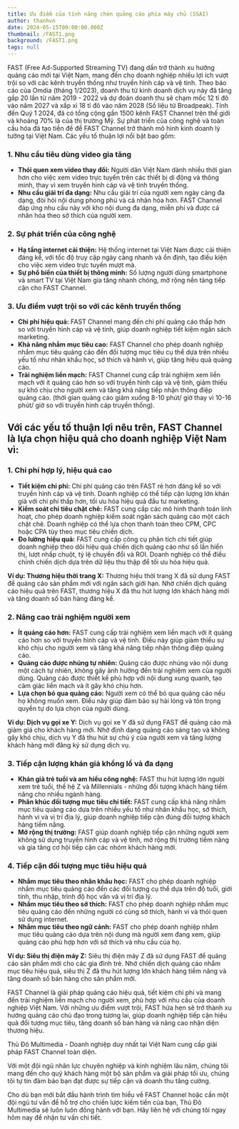 ```yaml
---
title: Ưu điểm của tính năng chèn quảng cáo phía máy chủ (SSAI)
author: thanhvn
date: 2024-05-15T00:00:00.000Z
thumbnail: /FAST1.png
background: /FAST1.png
tags: null
---
```


FAST (Free Ad-Supported Streaming TV) đang dần trở thành xu hướng quảng cáo mới tại Việt Nam, mang đến cho doanh nghiệp nhiều lợi ích vượt trội so với các kênh truyền thống như truyền hình cáp và vệ tinh. Theo báo cáo của Omdia (tháng 1/2023), doanh thu từ kinh doanh dịch vụ này đã tăng gấp 20 lần từ năm 2019 - 2022 và dự đoán doanh thu sẽ chạm mốc 12 tỉ đô vào năm 2027 và xấp xỉ 18 tỉ đô vào năm 2028 (Số liệu từ Broadpeak). Tính đến Quý 1 2024, đã có tổng cộng gần 1500 kênh FAST Channel trên thế giới và khoảng 70% là của thị trường Mỹ. Sự phát triển của công nghệ và toàn cầu hóa đã tạo tiền đề để FAST Channel trở thành mô hình kinh doanh lý tưởng tại Việt Nam. Các yếu tố thuận lợi nổi bật bao gồm:

### **1. Nhu cầu tiêu dùng video gia tăng**

- **Thói quen xem video thay đổi:** Người dân Việt Nam dành nhiều thời gian hơn cho việc xem video trực tuyến trên các thiết bị di động và thông minh, thay vì xem truyền hình cáp và vệ tinh truyền thống.
- **Nhu cầu giải trí đa dạng:** Nhu cầu giải trí của người xem ngày càng đa dạng, đòi hỏi nội dung phong phú và cá nhân hóa hơn. FAST Channel đáp ứng nhu cầu này với kho nội dung đa dạng, miễn phí và được cá nhân hóa theo sở thích của người xem.

### **2. Sự phát triển của công nghệ**

- **Hạ tầng internet cải thiện:** Hệ thống internet tại Việt Nam được cải thiện đáng kể, với tốc độ truy cập ngày càng nhanh và ổn định, tạo điều kiện cho việc xem video trực tuyến mượt mà.
- **Sự phổ biến của thiết bị thông minh:** Số lượng người dùng smartphone và smart TV tại Việt Nam gia tăng nhanh chóng, mở rộng nền tảng tiếp cận cho FAST Channel.

### **3. Ưu điểm vượt trội so với các kênh truyền thống**

- **Chi phí hiệu quả:** FAST Channel mang đến chi phí quảng cáo thấp hơn so với truyền hình cáp và vệ tinh, giúp doanh nghiệp tiết kiệm ngân sách marketing.
- **Khả năng nhắm mục tiêu cao:** FAST Channel cho phép doanh nghiệp nhắm mục tiêu quảng cáo đến đối tượng mục tiêu cụ thể dựa trên nhiều yếu tố như nhân khẩu học, sở thích và hành vi, giúp tăng hiệu quả quảng cáo.
- **Trải nghiệm liền mạch:** FAST Channel cung cấp trải nghiệm xem liền mạch với ít quảng cáo hơn so với truyền hình cáp và vệ tinh, giảm thiểu sự khó chịu cho người xem và tăng khả năng tiếp nhận thông điệp quảng cáo. (thời gian quảng cáo giảm xuống 8-10 phút/ giờ thay vì 10-16 phút/ giờ so với truyền hình cáp truyền thống).

## **Với các yếu tố thuận lợi nêu trên, FAST Channel là lựa chọn hiệu quả cho doanh nghiệp Việt Nam vì:**

### **1. Chi phí hợp lý, hiệu quả cao**

- **Tiết kiệm chi phí:** Chi phí quảng cáo trên FAST rẻ hơn đáng kể so với truyền hình cáp và vệ tinh. Doanh nghiệp có thể tiếp cận lượng lớn khán giả với chi phí thấp hơn, tối ưu hóa hiệu quả đầu tư marketing.
- **Kiểm soát chi tiêu chặt chẽ:** FAST cung cấp các mô hình thanh toán linh hoạt, cho phép doanh nghiệp kiểm soát ngân sách quảng cáo một cách chặt chẽ. Doanh nghiệp có thể lựa chọn thanh toán theo CPM, CPC hoặc CPA tùy theo mục tiêu chiến dịch.
- **Đo lường hiệu quả:** FAST cung cấp công cụ phân tích chi tiết giúp doanh nghiệp theo dõi hiệu quả chiến dịch quảng cáo như số lần hiển thị, lượt nhấp chuột, tỷ lệ chuyển đổi và ROI. Doanh nghiệp có thể điều chỉnh chiến dịch dựa trên dữ liệu thu thập để tối ưu hóa hiệu quả.

**Ví dụ: Thương hiệu thời trang X:** Thương hiệu thời trang X đã sử dụng FAST để quảng cáo sản phẩm mới với ngân sách giới hạn. Nhờ chiến dịch quảng cáo hiệu quả trên FAST, thương hiệu X đã thu hút lượng lớn khách hàng mới và tăng doanh số bán hàng đáng kể.

### **2. Nâng cao trải nghiệm người xem**

- **Ít quảng cáo hơn:** FAST cung cấp trải nghiệm xem liền mạch với ít quảng cáo hơn so với truyền hình cáp và vệ tinh. Điều này giúp giảm thiểu sự khó chịu cho người xem và tăng khả năng tiếp nhận thông điệp quảng cáo.
- **Quảng cáo được nhúng tự nhiên:** Quảng cáo được nhúng vào nội dung một cách tự nhiên, không gây ảnh hưởng đến trải nghiệm xem của người dùng. Quảng cáo được thiết kế phù hợp với nội dung xung quanh, tạo cảm giác liền mạch và ít gây khó chịu hơn.
- **Lựa chọn bỏ qua quảng cáo:** Người xem có thể bỏ qua quảng cáo nếu họ không muốn xem. Điều này giúp đảm bảo sự hài lòng và tôn trọng quyền tự do lựa chọn của người dùng.

**Ví dụ: Dịch vụ gọi xe Y:** Dịch vụ gọi xe Y đã sử dụng FAST để quảng cáo mã giảm giá cho khách hàng mới. Nhờ định dạng quảng cáo sáng tạo và không gây khó chịu, dịch vụ Y đã thu hút sự chú ý của người xem và tăng lượng khách hàng mới đăng ký sử dụng dịch vụ.

### **3. Tiếp cận lượng khán giả khổng lồ và đa dạng**

- **Khán giả trẻ tuổi và am hiểu công nghệ:** FAST thu hút lượng lớn người xem trẻ tuổi, thế hệ Z và Millennials - những đối tượng khách hàng tiềm năng cho nhiều ngành hàng.
- **Phân khúc đối tượng mục tiêu chi tiết:** FAST cung cấp khả năng nhắm mục tiêu quảng cáo dựa trên nhiều yếu tố như nhân khẩu học, sở thích, hành vi và vị trí địa lý, giúp doanh nghiệp tiếp cận đúng đối tượng khách hàng tiềm năng.
- **Mở rộng thị trường:** FAST giúp doanh nghiệp tiếp cận những người xem không sử dụng truyền hình cáp và vệ tinh, mở rộng thị trường tiềm năng và gia tăng cơ hội tiếp cận các nhóm khách hàng mới.

### **4. Tiếp cận đối tượng mục tiêu hiệu quả**

- **Nhắm mục tiêu theo nhân khẩu học:** FAST cho phép doanh nghiệp nhắm mục tiêu quảng cáo đến các đối tượng cụ thể dựa trên độ tuổi, giới tính, thu nhập, trình độ học vấn và vị trí địa lý.
- **Nhắm mục tiêu theo sở thích:** FAST cho phép doanh nghiệp nhắm mục tiêu quảng cáo đến những người có cùng sở thích, hành vi và thói quen sử dụng internet.
- **Nhắm mục tiêu theo ngữ cảnh:** FAST cho phép doanh nghiệp nhắm mục tiêu quảng cáo dựa trên nội dung mà người xem đang xem, giúp quảng cáo phù hợp hơn với sở thích và nhu cầu của họ.

**Ví dụ: Siêu thị điện máy Z:** Siêu thị điện máy Z đã sử dụng FAST để quảng cáo sản phẩm mới cho các gia đình trẻ. Nhờ chiến dịch quảng cáo nhắm mục tiêu hiệu quả, siêu thị Z đã thu hút lượng lớn khách hàng tiềm năng và tăng doanh số bán hàng cho sản phẩm mới.

FAST Channel là giải pháp quảng cáo hiệu quả, tiết kiệm chi phí và mang đến trải nghiệm liền mạch cho người xem, phù hợp với nhu cầu của doanh nghiệp Việt Nam. Với những ưu điểm vượt trội, FAST hứa hẹn sẽ trở thành xu hướng quảng cáo chủ đạo trong tương lai, giúp doanh nghiệp tiếp cận hiệu quả đối tượng mục tiêu, tăng doanh số bán hàng và nâng cao nhận diện thương hiệu.

Thủ Đô Multimedia - Doanh nghiệp duy nhất tại Việt Nam cung cấp giải pháp FAST Channel toàn diện.

Với một đội ngũ nhân lực chuyên nghiệp và kinh nghiệm lâu năm, chúng tôi mang đến cho quý khách hàng một bộ sản phẩm và giải pháp tối ưu, chúng tôi tự tin đảm bảo bạn đạt được sự tiếp cận và doanh thu tăng cường.

Cho dù bạn mới bắt đầu hành trình tìm hiểu về FAST Channel hoặc cần một đội ngũ tư vấn để hỗ trợ cho chiến lược kiếm tiền của bạn, Thủ Đô Multimedia sẽ luôn luôn đồng hành với bạn. Hãy liên hệ với chúng tôi ngay hôm nay để nhận tư vấn chi tiết.
